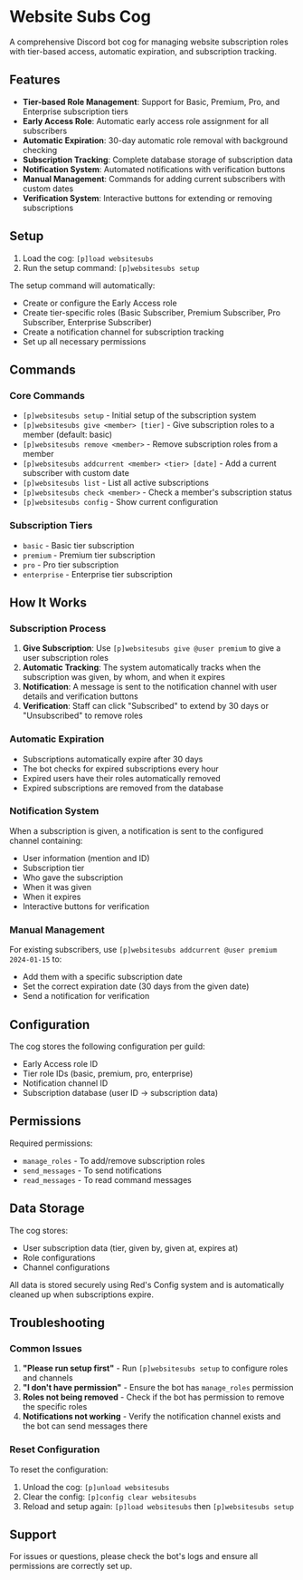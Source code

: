 # Website Subs Cog

A comprehensive Discord bot cog for managing website subscription roles with tier-based access, automatic expiration, and subscription tracking.

## Features

- **Tier-based Role Management**: Support for Basic, Premium, Pro, and Enterprise subscription tiers
- **Early Access Role**: Automatic early access role assignment for all subscribers
- **Automatic Expiration**: 30-day automatic role removal with background checking
- **Subscription Tracking**: Complete database storage of subscription data
- **Notification System**: Automated notifications with verification buttons
- **Manual Management**: Commands for adding current subscribers with custom dates
- **Verification System**: Interactive buttons for extending or removing subscriptions

## Setup

1. Load the cog: `[p]load websitesubs`
2. Run the setup command: `[p]websitesubs setup`

The setup command will automatically:
- Create or configure the Early Access role
- Create tier-specific roles (Basic Subscriber, Premium Subscriber, Pro Subscriber, Enterprise Subscriber)
- Create a notification channel for subscription tracking
- Set up all necessary permissions

## Commands

### Core Commands

- `[p]websitesubs setup` - Initial setup of the subscription system
- `[p]websitesubs give <member> [tier]` - Give subscription roles to a member (default: basic)
- `[p]websitesubs remove <member>` - Remove subscription roles from a member
- `[p]websitesubs addcurrent <member> <tier> [date]` - Add a current subscriber with custom date
- `[p]websitesubs list` - List all active subscriptions
- `[p]websitesubs check <member>` - Check a member's subscription status
- `[p]websitesubs config` - Show current configuration

### Subscription Tiers

- `basic` - Basic tier subscription
- `premium` - Premium tier subscription  
- `pro` - Pro tier subscription
- `enterprise` - Enterprise tier subscription

## How It Works

### Subscription Process

1. **Give Subscription**: Use `[p]websitesubs give @user premium` to give a user subscription roles
2. **Automatic Tracking**: The system automatically tracks when the subscription was given, by whom, and when it expires
3. **Notification**: A message is sent to the notification channel with user details and verification buttons
4. **Verification**: Staff can click "Subscribed" to extend by 30 days or "Unsubscribed" to remove roles

### Automatic Expiration

- Subscriptions automatically expire after 30 days
- The bot checks for expired subscriptions every hour
- Expired users have their roles automatically removed
- Expired subscriptions are removed from the database

### Notification System

When a subscription is given, a notification is sent to the configured channel containing:
- User information (mention and ID)
- Subscription tier
- Who gave the subscription
- When it was given
- When it expires
- Interactive buttons for verification

### Manual Management

For existing subscribers, use `[p]websitesubs addcurrent @user premium 2024-01-15` to:
- Add them with a specific subscription date
- Set the correct expiration date (30 days from the given date)
- Send a notification for verification

## Configuration

The cog stores the following configuration per guild:
- Early Access role ID
- Tier role IDs (basic, premium, pro, enterprise)
- Notification channel ID
- Subscription database (user ID → subscription data)

## Permissions

Required permissions:
- `manage_roles` - To add/remove subscription roles
- `send_messages` - To send notifications
- `read_messages` - To read command messages

## Data Storage

The cog stores:
- User subscription data (tier, given by, given at, expires at)
- Role configurations
- Channel configurations

All data is stored securely using Red's Config system and is automatically cleaned up when subscriptions expire.

## Troubleshooting

### Common Issues

1. **"Please run setup first"** - Run `[p]websitesubs setup` to configure roles and channels
2. **"I don't have permission"** - Ensure the bot has `manage_roles` permission
3. **Roles not being removed** - Check if the bot has permission to remove the specific roles
4. **Notifications not working** - Verify the notification channel exists and the bot can send messages there

### Reset Configuration

To reset the configuration:
1. Unload the cog: `[p]unload websitesubs`
2. Clear the config: `[p]config clear websitesubs`
3. Reload and setup again: `[p]load websitesubs` then `[p]websitesubs setup`

## Support

For issues or questions, please check the bot's logs and ensure all permissions are correctly set up.
